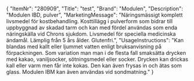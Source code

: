 {
  "ItemNr": "280909",
  "Title": "test",
  "Brand": "Modulen",
  "Description": "Modulen IBD, pulver",
  "MarketingMessage": "Näringsmässigt komplett livsmedel för kostbehandling. Kosttillägg i pulverform som bidrar till uppbyggnad av skadad tarm och kan med fördel användas som enda näringskälla vid Chrons sjukdom. Livsmedel för speciella medicinska ändamål. Lämplig från 5 års ålder. Glutenfri.",
  "UsageInstructions": "Kan blandas med kallt eller ljummet vatten enligt bruksanvisning på förpackningen. Som variation man man i de flesta fall smaksätta drycken med kakao, vaniljsocker, sötningsmedel eller socker. Drycken kan drickas kall eller varm men får inte kokas. Den kan även frysas in och ätas som glass. Modulen IBM kan även användas vid sondmatning."
}